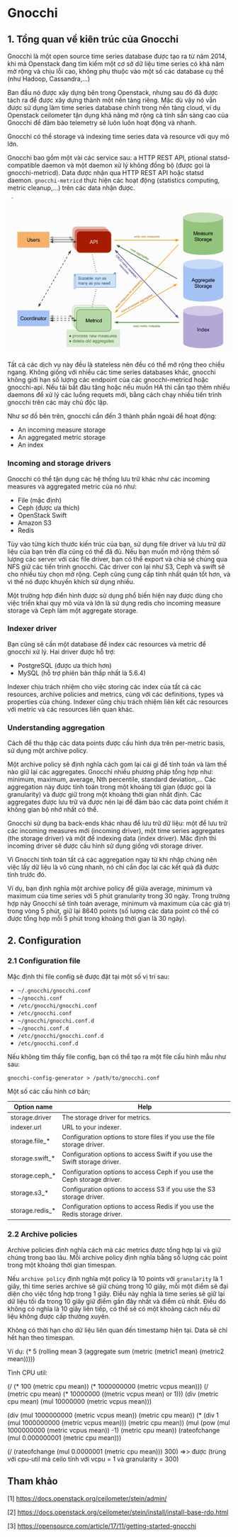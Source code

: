 # Gnocchi

## 1. Tổng quan về kiên trúc của Gnocchi

Gnocchi là một open source time series database được tạo ra từ năm 2014, khi mà Openstack đang tìm kiếm một cơ sở dữ liệu time series có khả năm mở rộng và chịu lỗi cao, không phụ thuộc vào một số các database cụ thể (như Hadoop, Cassandra,...)

Ban đầu nó được xây dựng bên trong Openstack, nhưng sau đó đã được tách ra để được xây dựng thành một nền tảng riêng. Mặc dù vậy nó vẫn được sử dụng làm time series database chính trong nền tảng cloud, ví dụ Openstack ceilometer tận dụng khả năng mở rộng cà tính sẵn sàng cao của Gnocchi để đảm bảo telemetry sẽ luôn luôn hoạt động và nhanh.

Gnocchi có thể storage và indexing time series data và resource với quy mô lớn. 

Gnocchi bao gồm một vài các service sau: a HTTP REST API, ptional statsd-compatible daemon và một daemon xử lý không đồng bộ (được gọi là gnocchi-metricd). Data được nhận qua HTTP REST API hoặc statsd daemon. `gnocchi-metricd` thực hiện các hoạt động (statistics computing, metric cleanup,...) trên các data nhận được.


<img src="../../img/106.png">

Tất cả các dịch vụ này đều là stateless nên đều có thể mở rộng theo chiều ngang. Không giống với nhiều các time series databases khác, gnocchi không giới hạn số lượng các endpoint của các gnocchi-metricd hoặc gnocchi-api. Nếu tải bắt đâu tăng hoặc nếu muốn HA thì cần tạo thêm nhiều daemons để xử lý các luồng requets mới, bằng cách chạy nhiều tiến trình gnocchi trên các máy chủ độc lập.

Như sơ đồ bên trên, gnocchi cần đến 3 thành phần ngoài để hoạt động:

* An incoming measure storage
* An aggregated metric storage
* An index

### Incoming and storage drivers

Gnocchi có thể tận dụng các hệ thống lưu trữ khác như các incoming measures và aggregated metric của nó như:

* File (mặc định)
* Ceph (được ưa thích)
* OpenStack Swift
* Amazon S3
* Redis

Tùy vào từng kích thước kiến trúc của bạn, sử dụng file driver và lưu trữ dữ liệu của bạn trên đĩa cũng có thể đã đủ. Nếu bạn muốn mở rộng thêm số lượng các server với các file driver, bạn có thể export và chia sẻ chúng qua NFS giữ các tiến trình gnocchi. Các driver con lại như S3, Ceph và swift sẽ cho nhiều tùy chọn mở rộng. Ceph cũng cung cấp tính nhất quán tốt hơn, và vì thế nó được khuyến khích sử dụng nhiều.

Một trường hợp điển hình được sử dụng phổ biến hiện nay được dùng cho việc triển khai quy mô vừa và lớn là sử dụng redis cho incoming measure storage và Ceph làm một aggregate storage.


### Indexer driver

Bạn cũng sẽ cần một database để index các resources và metric để gnocchi xử lý. Hai driver được hỗ trợ:

* PostgreSQL (được ưa thích hơn)
* MySQL (hỗ trợ phiên bản thấp nhất là 5.6.4)

Indexer chịu trách nhiệm cho việc storing các index của tất cả các resources, archive policies and metrics, cùng với các definitions, types và properties của chúng. Indexer cũng chịu trách nhiệm liên kết các resources với metric và các resources liên quan khác.

### Understanding aggregation 

Cách để thu thập các data points được cấu hình dựa trên per-metric basis, sử dụng một archive policy.

Một archive policy sẽ định nghĩa cách gom lại cái gì để tính toán và làm thế nào giữ lại các aggregates. Gnocchi nhiều phương pháp tổng hợp như: minimum, maximum, average, Nth percentile, standard deviation,... Các aggregation này được tính toán trong một khoảng tời gian (được gọi là granularity) và được giữ trong một khoảng thời gian nhất định. Các aggregates được lưu trữ và được nén lại để đảm bảo các data point chiếm ít không gian bộ nhớ nhất có thể.
 
Gnocchi sử dụng ba back-ends khác nhau để lưu trữ dữ liệu: một để lưu trữ các incoming measures mới (incoming driver), một  time series aggregates (the storage driver) và một để indexing data (index driver). Măc định thì incoming driver sẽ được cấu hình sử dụng giống với storage driver.

Vì Gnocchi tính toán tất cả các aggregation ngay từ khi nhập chúng nên việc lấy dữ liệu là vô cùng nhanh, nó chỉ cần đọc lại các kết quả đã được tính trước đó.

Ví dụ, bạn định nghĩa một archive policy để giữa average, minimum và maximum của time series với 5 phút granularity trong 30 ngày. Trong trường hợp này Gnocchi sẽ tính toán average, minimum và maximum của các giá trị trong vòng 5 phút, giữ lại 8640 points (số lượng các data point có thể có được tổng hợp mỗi 5 phút trong khoảng thời gian là 30 ngày).

## 2. Configuration 

### 2.1 Configuration file
 
Mặc định thì file config sẽ được đặt tại một số vị trí sau:

* `~/.gnocchi/gnocchi.conf`
* `~/gnocchi.conf`
* `/etc/gnocchi/gnocchi.conf`
* `/etc/gnocchi.conf`
* `~/gnocchi/gnocchi.conf.d`
* `~/gnocchi.conf.d`
* `/etc/gnocchi/gnocchi.conf.d`
* `/etc/gnocchi.conf.d`

Nếu không tìm thấy file config, bạn có thể tạo ra một file cấu hình mẫu như sau:

	gnocchi-config-generator > /path/to/gnocchi.conf

Một số các cấu hình cơ bản;

| Option name	| Help |
|---|---|
| storage.driver	| The storage driver for metrics. |
| indexer.url	| URL to your indexer. |
| storage.file_*| 	Configuration options to store files if you use the file storage driver. |
| storage.swift_*| 	Configuration options to access Swift if you use the Swift storage driver. |
| storage.ceph_*| 	Configuration options to access Ceph if you use the Ceph storage driver. |
| storage.s3_*| 	Configuration options to access S3 if you use the S3 storage driver. |
| storage.redis_*| 	Configuration options to access Redis if you use the Redis storage driver. |

### 2.2 Archive policies

Archive policies định nghĩa cách mà các metrics được tổng hợp lại và giữ chúng trong bao lâu. Mỗi archive policy định nghĩa bằng số lượng các point trong một khoảng thời gian timespan.

Nếu `archive policy` định nghĩa một policy là 10 points với `granularity` là 1 giây, thì time series archive sẽ giữ chúng trong 10 giây, mỗi một điểm sẽ đại diện cho việc tổng hợp trong 1 giây. Điều này nghĩa là time series sẽ giữ lại dữ liệu tối đa trong 10 giây giữ điểm gần đây nhất và điểm cũ nhất. Điều đó không có nghĩa là 10 giây liên tiếp, có thể sẽ có một khoảng cách nếu dữ liệu không được cấp thường xuyên.

Không có thời hạn cho dữ liệu liên quan đến timestamp hiện tại. Data sẽ chỉ hết hạn theo timespan.



Ví dụ:
(* 5 (rolling mean 3 (aggregate sum (metric (metric1 mean) (metric2 mean)))))

Tình CPU util:

(/ (* 100 (metric cpu mean)) (* 1000000000 (metric vcpus mean)))
(/ (metric cpu mean) (* 10000000 ((metric vcpus mean) or 1)))
(div (metric cpu mean) (mul 10000000 (metric vcpus mean)))

(div (mul 1000000000 (metric vcpus mean)) (metric cpu mean))
(* (div 1 (mul 1000000000 (metric vcpus mean))) (metric cpu mean))
(mul (pow (mul 1000000000 (metric vcpus mean)) -1) (metric cpu mean))
(rateofchange (mul 0.000000001 (metric cpu mean)))

(/ (rateofchange (mul 0.0000001 (metric cpu mean))) 300) =>> được (trùng với cpu-util mà ceilo tính với vcpu = 1 và granularity = 300)



## Tham khảo

[1] https://docs.openstack.org/ceilometer/stein/admin/

[2] https://docs.openstack.org/ceilometer/stein/install/install-base-rdo.html

[3] https://opensource.com/article/17/11/getting-started-gnocchi